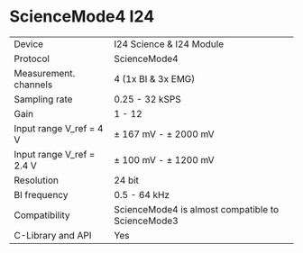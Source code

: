 # ScienceMode4 I24

|                                                              |                                                              |
| ------------------------------------------------------------ | ------------------------------------------------------------ |
| Device                                                       | I24 Science & I24 Module                                            |
| Protocol                                                     | ScienceMode4                                                 |
| Measurement. channels                                        | 4 (1x BI & 3x EMG)                                                            |
| Sampling rate                                            | 0.25 - 32 kSPS |
| Gain                                                         | 1 - 12 |
| Input range V_ref = 4 V                                      | ± 167 mV - ± 2000 mV |
| Input range V_ref = 2.4 V                                      | ± 100 mV - ± 1200 mV |
| Resolution                                                   | 24 bit |
| BI frequency                                                 | 0.5 - 64 kHz |
| Compatibility                                                | ScienceMode4 is almost compatible to ScienceMode3 |
| C-Library and API                                            | Yes                                                          |

